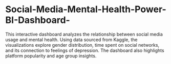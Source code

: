 # Social-Media-Mental-Health-Power-BI-Dashboard-
This interactive dashboard analyzes the relationship between social media usage and mental health. Using data sourced from Kaggle, the visualizations explore gender distribution, time spent on social networks, and its connection to feelings of depression. The dashboard also highlights platform popularity and age group insights.
